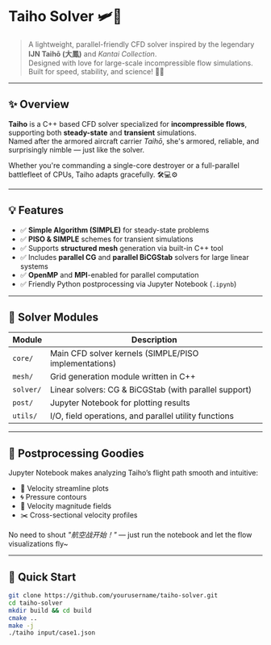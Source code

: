 # Taiho Solver 🛩️💨

> A lightweight, parallel-friendly CFD solver inspired by the legendary **IJN Taihō (大鳳)** and *Kantai Collection*.  
> Designed with love for large-scale incompressible flow simulations. Built for speed, stability, and science! 🧪✨

---

## ✨ Overview

**Taiho** is a C++ based CFD solver specialized for **incompressible flows**, supporting both **steady-state** and **transient** simulations.  
Named after the armored aircraft carrier *Taihō*, she's armored, reliable, and surprisingly nimble — just like the solver.

Whether you're commanding a single-core destroyer or a full-parallel battlefleet of CPUs, Taiho adapts gracefully. 🛠️💻⚙️

---

## 💡 Features

- ✅ **Simple Algorithm (SIMPLE)** for steady-state problems  
- ✅ **PISO & SIMPLE** schemes for transient simulations  
- ✅ Supports **structured mesh** generation via built-in C++ tool  
- ✅ Includes **parallel CG** and **parallel BiCGStab** solvers for large linear systems  
- ✅ **OpenMP** and **MPI**-enabled for parallel computation  
- ✅ Friendly Python postprocessing via Jupyter Notebook (`.ipynb`)

---

## 🧩 Solver Modules

| Module | Description |
|--------|-------------|
| `core/` | Main CFD solver kernels (SIMPLE/PISO implementations) |
| `mesh/` | Grid generation module written in C++ |
| `solver/` | Linear solvers: CG & BiCGStab (with parallel support) |
| `post/` | Jupyter Notebook for plotting results |
| `utils/` | I/O, field operations, and parallel utility functions |

---

## 🎈 Postprocessing Goodies

Jupyter Notebook makes analyzing Taiho’s flight path smooth and intuitive:

- 💨 Velocity streamline plots  
- 🌀 Pressure contours  
- 🌈 Velocity magnitude fields  
- ✂️ Cross-sectional velocity profiles  

No need to shout *"航空战开始！"* — just run the notebook and let the flow visualizations fly~  

---

## 🚀 Quick Start

```bash
git clone https://github.com/yourusername/taiho-solver.git
cd taiho-solver
mkdir build && cd build
cmake ..
make -j
./taiho input/case1.json
